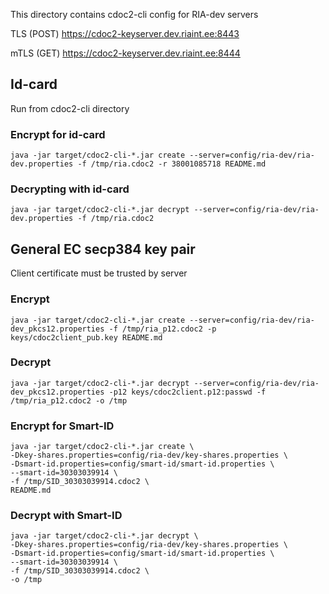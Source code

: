 
This directory contains cdoc2-cli config for RIA-dev servers

TLS (POST)
https://cdoc2-keyserver.dev.riaint.ee:8443

mTLS (GET)
https://cdoc2-keyserver.dev.riaint.ee:8444

## Id-card
Run from cdoc2-cli directory

### Encrypt for id-card
```
java -jar target/cdoc2-cli-*.jar create --server=config/ria-dev/ria-dev.properties -f /tmp/ria.cdoc2 -r 38001085718 README.md
```

### Decrypting with id-card
```
java -jar target/cdoc2-cli-*.jar decrypt --server=config/ria-dev/ria-dev.properties -f /tmp/ria.cdoc2
```

## General EC secp384 key pair

Client certificate must be trusted by server

### Encrypt
```
java -jar target/cdoc2-cli-*.jar create --server=config/ria-dev/ria-dev_pkcs12.properties -f /tmp/ria_p12.cdoc2 -p keys/cdoc2client_pub.key README.md
```

### Decrypt

```
java -jar target/cdoc2-cli-*.jar decrypt --server=config/ria-dev/ria-dev_pkcs12.properties -p12 keys/cdoc2client.p12:passwd -f /tmp/ria_p12.cdoc2 -o /tmp
```

### Encrypt for Smart-ID

```
java -jar target/cdoc2-cli-*.jar create \
-Dkey-shares.properties=config/ria-dev/key-shares.properties \
-Dsmart-id.properties=config/smart-id/smart-id.properties \
--smart-id=30303039914 \
-f /tmp/SID_30303039914.cdoc2 \
README.md
```

### Decrypt with Smart-ID

```
java -jar target/cdoc2-cli-*.jar decrypt \
-Dkey-shares.properties=config/ria-dev/key-shares.properties \
-Dsmart-id.properties=config/smart-id/smart-id.properties \
--smart-id=30303039914 \
-f /tmp/SID_30303039914.cdoc2 \
-o /tmp
```
